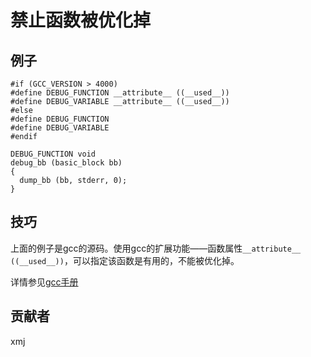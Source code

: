 # 禁止函数被优化掉

## 例子

	#if (GCC_VERSION > 4000)
	#define DEBUG_FUNCTION __attribute__ ((__used__))
	#define DEBUG_VARIABLE __attribute__ ((__used__))
	#else 
	#define DEBUG_FUNCTION
	#define DEBUG_VARIABLE
	#endif
	
	DEBUG_FUNCTION void
	debug_bb (basic_block bb)
	{
	  dump_bb (bb, stderr, 0);
	}

## 技巧

上面的例子是gcc的源码。使用gcc的扩展功能——函数属性`__attribute__ ((__used__))`，可以指定该函数是有用的，不能被优化掉。

详情参见[gcc手册](https://gcc.gnu.org/onlinedocs/gcc/Function-Attributes.html#Function-Attributes)

## 贡献者

xmj

